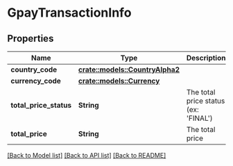 # GpayTransactionInfo

## Properties

Name | Type | Description | Notes
------------ | ------------- | ------------- | -------------
**country_code** | [**crate::models::CountryAlpha2**](CountryAlpha2.md) |  | 
**currency_code** | [**crate::models::Currency**](Currency.md) |  | 
**total_price_status** | **String** | The total price status (ex: 'FINAL') | 
**total_price** | **String** | The total price | 

[[Back to Model list]](../README.md#documentation-for-models) [[Back to API list]](../README.md#documentation-for-api-endpoints) [[Back to README]](../README.md)


